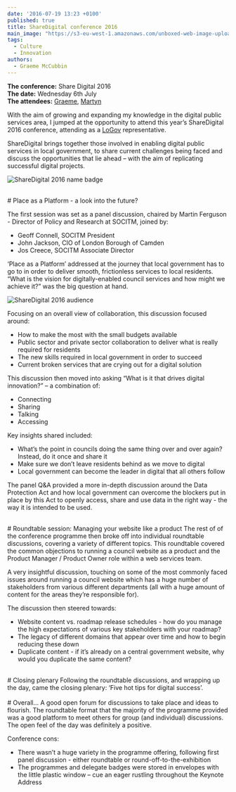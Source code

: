 ```yaml
---
date: '2016-07-19 13:23 +0100'
published: true
title: ShareDigital conference 2016
main_image: "https://s3-eu-west-1.amazonaws.com/unboxed-web-image-uploader/085ebb76eb875ad18dc393981c049d10.PNG"
tags:
  - Culture
  - Innovation
authors:
  - Graeme McCubbin
---
```

<b>The conference:</b> Share Digital 2016<br/>
<b>The date:</b> Wednesday 6th July<br/>
<b>The attendees:</b> [Graeme](https://unboxed.co/people/#graeme-mccubbin), [Martyn](https://unboxed.co/people/#martyn-evans)<br/>

With the aim of growing and expanding my knowledge in the digital public services area, I jumped at the opportunity to attend this year’s ShareDigital 2016 conference, attending as a [LoGov](http://logovplatform.co.uk) representative.<br/>

ShareDigital brings together those involved in enabling digital public services in local government, to share current challenges being faced and discuss the opportunities that lie ahead – with the aim of replicating successful digital projects.<br/>

![ShareDigital 2016 name badge](https://s3-eu-west-1.amazonaws.com/unboxed-web-image-uploader/78222e52e269b6575cbf4ebff755e0f3.PNG)

<br/>
# Place as a Platform - a look into the future?

The first session was set as a panel discussion, chaired by Martin Ferguson - Director of Policy and Research at SOCITM, joined by:<br/>

- Geoff Connell, SOCITM President
- John Jackson, CIO of London Borough of Camden
- Jos Creece, SOCITM Associate Director

‘Place as a Platform’ addressed at the journey that local government has to go to in order to deliver smooth, frictionless services to local residents. “What is the vision for digitally-enabled council services and how might we achieve it?” was the big question at hand.<br/>


![ShareDigital 2016 audience](https://s3-eu-west-1.amazonaws.com/unboxed-web-image-uploader/1c7a2f2bf16d9c4869d1e065acd0a26c.PNG)

Focusing on an overall view of collaboration, this discussion focused around:<br/>

- How to make the most with the small budgets available
- Public sector and private sector collaboration to deliver what is really required for residents
- The new skills required in local government in order to succeed
- Current broken services that are crying out for a digital solution



This discussion then moved into asking “What is it that drives digital innovation?” – a combination of:<br/>

- Connecting
- Sharing
- Talking
- Accessing


Key insights shared included:<br/>

- What’s the point in councils doing the same thing over and over again? Instead, do it once and share it
- Make sure we don’t leave residents behind as we move to digital
- Local government can become the leader in digital that all others follow

The panel Q&A provided a more in-depth discussion around the Data Protection Act and how local government can overcome the blockers put in place by this Act to openly access, share and use data in the right way - the way it is intended to be used.<br/>

<br/>
# Roundtable session: Managing your website like a product
The rest of of the conference programme then broke off into individual roundtable discussions, covering a variety of different topics. This roundtable covered the common objections to running a council website as a product and the Product Manager / Product Owner role within a web services team.<br/>

A very insightful discussion, touching on some of the most commonly faced issues around running a council website which has a huge number of stakeholders from various different departments (all with a huge amount of content for the areas they’re responsible for).<br/>

The discussion then steered towards:<br/>

- Website content vs. roadmap release schedules - how do you manage the high expectations of various key stakeholders with your roadmap?
- The legacy of different domains that appear over time and how to begin reducing these down
- Duplicate content - if it’s already on a central government website, why would you duplicate the same content?

<br/>
# Closing plenary
Following the roundtable discussions, and wrapping up the day, came the closing plenary: ‘Five hot tips for digital success’.<br/>

<br/>
# Overall...
A good open forum for discussions to take place and ideas to flourish. The roundtable format that the majority of the programme provided was a good platform to meet others for group (and individual) discussions. The open feel of the day was definitely a positive.<br/>

Conference cons:<br/>

- There wasn’t a huge variety in the programme offering, following first panel discussion - either roundtable or round-off-to-the-exhibition
- The programmes and delegate badges were stored in envelopes with the little plastic window – cue an eager rustling throughout the Keynote Address
